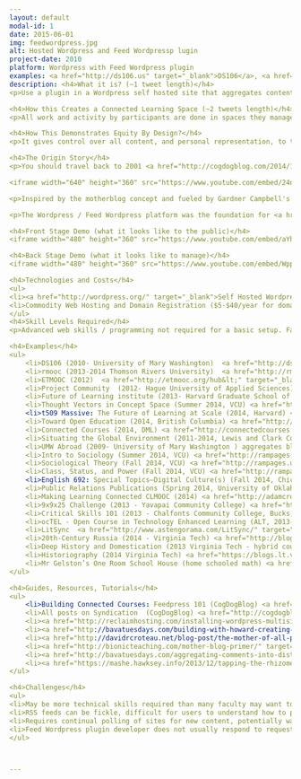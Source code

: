 ```yaml
---
layout: default
modal-id: 1
date: 2015-06-01
img: feedwordpress.jpg
alt: Hosted Wordpress and Feed Wordpressp lugin
project-date: 2010
platform: Wordpress with Feed Wordpress plugin
examples: <a href="http://ds106.us" target="_blank">DS106</a>, <a href="http://connectedcourses.net/" target="_blank">Connected Courses</a>, <a href="http://thoughtvectors.net/" target="_blank">Thoughtvectors in Concept Space</a>
description: <h4>What it is? (~1 tweet length)</h4>
<p>Use a plugin in a Wordpress self hosted site that aggregates content from external sites via RSS</p>

<h4>How this Creates a Connected Learning Space (~2 tweets length)</h4> 
<p>All work and activity by participants are done in spaces they manage, anything from a self hosted blog on a personal domain to a free hosted one. Other social media sources (tweets, photos, diigo groups) can be syndicated in if they have an RSS feed. Everything can be organized then on the aggregating site a hub of activity.</p>

<h4>How This Demonstrates Equity By Design?</h4>
<p>It gives control over all content, and personal representation, to the individual.</p>

<h4>The Origin Story</h4>
<p>You should travel back to 2001 <a href="http://cogdogblog.com/2014/11/18/motherblog/" target="_blank">to hear how Barbara Ganley built what became known as "the mother blog"</a> for her writing students at Middlebury College. This was created with modifications to then hosted MovableType blog platform.</p>

<iframe width="640" height="360" src="https://www.youtube.com/embed/24nUf5-BEe8" frameborder="0" allowfullscreen></iframe>

<p>Inspired by the motherblog concept and fueled by Gardner Campbell's vision of <a href="http://www.educause.edu/ero/article/personal-cyberinfrastructure" target="_blank">A Personal Cyberinfrastructure</a>, the DTLT at University of Mary Washington implemented early examples on their multi site Wordpress platform, <a href="http://umwblogs.org/" target="_blank">UMW Blogs</a> (the <a href="http://studyabroad.umwblogs.org/" target="_blank">UMW Abroad</a> site has aggregated blog posts from students traveling abroad since 2009).</p>

<p>The Wordpress / Feed Wordpress platform was the foundation for <a href="http://digitalstorytelling.umwblogs.org/" target="_blank">the first DS106 Digital Storytelling course</a> built by Jim Groom in 2010 and has evolved and expanded into the <a href="http://ds106.us/" target="_blank">open DS106 courses</a> taught many times at UMW and elsewhere since 2011.</p>

<h4>Front Stage Demo (what it looks like to the public)</h4>
<iframe width="480" height="360" src="https://www.youtube.com/embed/aYh6VTLrLSE" frameborder="0" allowfullscreen></iframe>

<h4>Back Stage Demo (what it looks like to manage)</h4>
<iframe width="480" height="360" src="https://www.youtube.com/embed/WppuAdvD2zk" frameborder="0" allowfullscreen></iframe>

<h4>Technologies and Costs</h4>
<ul>
<li><a href="http://wordpress.org/" target="_blank">Self Hosted Wordpress</a> (open source)</li>
<li>Commodity Web Hosting and Domain Registration ($5-$40/year for domain depending on domain; $25-$45 / year for hosting) - Depending on number of sites aggregated, this can be run on any shared web hosting platform, bigger sites (100+ feeds?) might need a better package. We recommend starting with <a href="http://reclaimhosting.com/" target="_blank">Reclaim Hosting</a> but also viable are <a href="http://bluehost.com/" target="_blank">Bluehost</a>, <a href="http://dreamhost.com/" target="_blank">Dreamhost</a>, <a href="http://mediatemple.com/" target="_blank">Media Temple</a>, <a href="http://asmallorange.com/" target="_blank">A Small Orange</a>, and many more. </li>
</ul>
<h4>Skill Levels Required</h4>
<p>Advanced web skills / programming not required for a basic setup. Familiarity with setting up and setting options in Wordpress needed.</p>

<h4>Examples</h4>
<ul>
	<li>DS106 (2010- University of Mary Washington)  <a href="http://ds106.us" target="_blank">http://ds106.us</a></li>
	<li>rmooc (2013-2014 Thomson Rivers University)  <a href="http://rmooc.ca" target="_blank">http://rmooc.ca</a></li>
	<li>ETMOOC (2012)  <a href="http://etmooc.org/hub&lt;" target="_blank">http://etmooc.org/hub<</a>/li>
	<li>Project Community  (2012- Hague University of Applied Sciences)  <a href="http://projectcommunity.info/" target="_blank">http://projectcommunity.info/</a></li>
	<li>Future of Learning institute (2013- Harvard Graduate School of Education) <a href="http://futureoflearningpz.org/" target="_blank">http://futureoflearningpz.org/</a></li>
	<li>Thought Vectors in Concept Space (Summer 2014, VCU) <a href="http://thoughtvectors.net/" target="_blank">http://thoughtvectors.net/</a> </li>
	<li>t509 Massive: The Future of Learning at Scale (2014, Harvard) <a href="http://t509massive.org/" target="_blank">http://t509massive.org/</a></li>
	<li>Toward Open Education (2014, British Columbia) <a href="http://bcopened.org/category/bloghub/" target="_blank">http://bcopened.org/category/bloghub/</a> </li>
	<li>Connected Courses (2014, DML) <a href="http://connectedcourses.net/" target="_blank">http://connectedcourses.net/</a></li>
	<li>Situating the Global Environment (2011-2014, Lewis and Clark College) <a href="https://sge.lclark.edu/" target="_blank">https://sge.lclark.edu/</a> </li>
	<li>UMW Abroad (2009- University of Mary Washington ) aggregates blog posts from students who travel abroad to study <a href="http://studyabroad.umwblogs.org/" target="_blank">http://studyabroad.umwblogs.org/</a> </li>
	<li>Intro to Sociology (Summer 2014, VCU) <a href="http://rampages.us/socy101croteau/" target="_blank">http://rampages.us/socy101croteau/</a></li>
	<li>Sociological Theory (Fall 2014, VCU) <a href="http://rampages.us/sociologicaltheory/" target="_blank">http://rampages.us/sociologicaltheory/</a></li>
	<li>Class, Status, and Power (Fall 2014, VCU) <a href="http://rampages.us/socy321/" target="_blank">http://rampages.us/socy321/</a></li>
	<li>English 692: Special Topics–Digital Culture(s) (Fall 2014, Chico State) <a href="http://www.kimjaxon.com/digital/" target="_blank">http://www.kimjaxon.com/digital/</a> </li>
	<li>Public Relations Publications (Spring 2014, University of Oklahoma) <a href="http://jmc3433.adamcroom.com" target="_blank">http://jmc3433.adamcroom.com</a> Adam’s blog posts on project: <a href="http://adamcroom.com/tag/jmc3433-2/" target="_blank">http://adamcroom.com/tag/jmc3433-2/</a></li>
	<li>Making Learning Connected CLMOOC (2014) <a href="http://adamcroom.com/tag/jmc3433-2/" target="_blank">http://clmooc.educatorinnovator.org/2014/blog-hub/</a></li>
	<li>9x9x25 Challenge (2013 - Yavapai Community College) <a href="http://www.telswebletter.com/tag/9x9x25/" target="_blank">http://www.telswebletter.com/tag/9x9x25/</a></li>
	<li>Critical Skills 101 (2013 - Chalfonts Community College, Bucks, UK - as part of my MA in Education Dissertation) <a href="http://jamesmichie.com/criticalskills/" target="_blank">http://jamesmichie.com/criticalskills/</a></li>
	<li>ocTEL - Open Course in Technology Enhanced Learning (ALT, 2013-) <a href="http://octel.alt.ac.uk/" target="_blank">http://octel.alt.ac.uk/</a> </li>
	<li>LitSync  <a href="http://www.astengorama.com/LitSync/" target="_blank">http://www.astengorama.com/LitSync/</a> </li>
	<li>20th-Century Russia (2014 - Virginia Tech) <a href="http://blogs.lt.vt.edu/soviethistoryf14/" target="_blank">http://blogs.lt.vt.edu/soviethistoryf14/</a></li>
	<li>Deep History and Domestication (2013 Virginia Tech - hybrid course, honors colloquium) <a href="http://blogs.lt.vt.edu/domesticate/" target="_blank">http://blogs.lt.vt.edu/domesticate/</a></li>
	<li>Historiography (2014 Virginia Tech) <a href="https://blogs.lt.vt.edu/gradhistf14/" target="_blank">https://blogs.lt.vt.edu/gradhistf14/</a></li>
	<li>Mr Gelston’s One Room School House (home schooled math) <a href="http://www.mrgelston.com/" target="_blank">http://www.mrgelston.com/</a> </li>
</ul>

<h4>Guides, Resources, Tutorials</h4>
<ul>
	<li>Building Connected Courses: Feedpress 101 (CogDogBlog) <a href="http://cogdogblog.com/2014/07/14/feed-wordpress-101/" target="_blank">http://cogdogblog.com/2014/07/14/feed-wordpress-101/</a> </li>
	<li>All posts on Syndication  (CogDogBlog) <a href="http://cogdogblog.com/tag/syndication/" target="_blank">http://cogdogblog.com/tag/syndication/</a> </li>
	<li><a href="http://reclaimhosting.com/installing-wordpress-multisite-and-using-feedwordpress/" target="_blank">Installing WordPress Multisite and Using FeedWordPress (Reclaim Hosting)</a></li>
	<li><a href="http://bavatuesdays.com/building-with-howard-creating-a-learning-environment-with-open-source-tools-pt-1/" target="_blank">Building with Howard: Creating a Learning Environment with Open Source Tools</a> a three part video series (see <a href="http://bavatuesdays.com/building-with-howard-creating-an-open-source-learning-environment-pt-2/" target="_blank">Part 2</a> and <a href="http://bavatuesdays.com/building-with-howard-creating-an-open-source-learning-environment-pt-3/" target="_blank">Part 3</a>) where Jim Groom helps Howard Rheingold build a connected site with Wordpress / Feed Wordpress</li>
	<li><a href="http://davidrcroteau.net/blog-post/the-mother-of-all-posts-about-blog-hubs-an-instructors-guide-to-aggregating-student-blogs/" target="_blank">The Mother of All Posts About Blog Hubs: An Instructor’s Guide to Aggregating Student Blogs</a> (David Croteau)</li>
	<li><a href="http://bionicteaching.com/mother-blog-primer/" target="_blank">The Mother Blog Primer</a> (Bionic Teaching)</li>
	<li><a href="http://bavatuesdays.com/aggregating-comments-into-distributed-course-hub-recipe/" target="_blank">Aggregating Comments into a Distributed Course Hub Recipe</a> (Bavatuesdays)</li>
	<li><a href="https://mashe.hawksey.info/2013/12/tapping-the-rhizomes-of-open-learning-with-feedwordpress-your-personal-analytical-de-cloaking-device/" target="_blank">Tapping the rhizomes of open learning with FeedWordPress, (your personal analytical de-cloaking device)</a> (Martin Hawksey)
</ul>

<h4>Challenges</h4>
<ul>
<li>May be more technical skills required than many faculty may want to take on.</li>
<li>RSS feeds can be fickle, difficult for users to understand how to provide a feed, people keep claiming RSS is dead (Google pulling Reader, Twitter not providing RSS feeds since 2013)</li>
<li>Requires continual polling of sites for new content, potentially wasted cycles of processing.</li>
<li>Feed Wordpress plugin developer does not usually respond to requests for support</li>
</ul>



---
```

